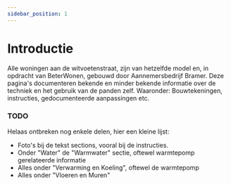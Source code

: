 ```yaml
---
sidebar_position: 1
---
```


# Introductie

Alle woningen aan de witvoetenstraat, zijn van hetzelfde model en, in opdracht van BeterWonen, gebouwd door Aannemersbedrijf Bramer.
Deze pagina's documenteren bekende en minder bekende informatie over de techniek en het gebruik van de panden zelf.
Waaronder: Bouwtekeningen, instructies, gedocumenteerde aanpassingen etc.


### TODO

Helaas ontbreken nog enkele delen, hier een kleine lijst:

- Foto's bij de tekst sections, vooral bij de instructies.
- Onder "Water" de "Warmwater" sectie, oftewel warmtepomp gerelateerde informatie
- Alles onder "Verwarming en Koeling", oftewel de warmtepomp
- Alles onder "Vloeren en Muren"